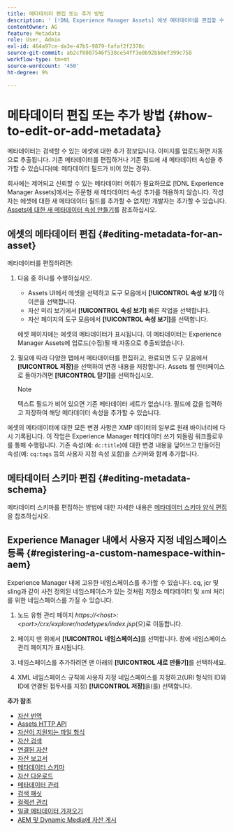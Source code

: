 ```yaml
---
title: 메타데이터 편집 또는 추가 방법
description: ' [!DNL Experience Manager Assets] 에셋 메타데이터를 편집할 수 있는 다양한 방법으로 에셋 메타데이터에 대해 알아봅니다.'
contentOwner: AG
feature: Metadata
role: User, Admin
exl-id: 464a97ce-da3e-47b5-9879-fafaf2f2378c
source-git-commit: ab2cf8007546f538ce54ff3e0b92bb0ef399c758
workflow-type: tm+mt
source-wordcount: '450'
ht-degree: 9%

---
```


# 메타데이터 편집 또는 추가 방법 {#how-to-edit-or-add-metadata}

메타데이터는 검색할 수 있는 에셋에 대한 추가 정보입니다. 이미지를 업로드하면 자동으로 추출됩니다. 기존 메타데이터를 편집하거나 기존 필드에 새 메타데이터 속성을 추가할 수 있습니다(예: 메타데이터 필드가 비어 있는 경우).

회사에는 제어되고 신뢰할 수 있는 메타데이터 어휘가 필요하므로 [!DNL Experience Manager Assets]에서는 주문형 새 메타데이터 속성 추가를 허용하지 않습니다. 작성자는 에셋에 대한 새 메타데이터 필드를 추가할 수 없지만 개발자는 추가할 수 있습니다. [Assets에 대한 새 메타데이터 속성 만들기](meta-edit.md#editing-metadata-schema)를 참조하십시오.

## 에셋의 메타데이터 편집 {#editing-metadata-for-an-asset}

메타데이터를 편집하려면:

1. 다음 중 하나를 수행하십시오.

   * Assets UI에서 에셋을 선택하고 도구 모음에서 **[!UICONTROL 속성 보기]** 아이콘을 선택합니다.
   * 자산 미리 보기에서 **[!UICONTROL 속성 보기]** 빠른 작업을 선택합니다.
   * 자산 페이지의 도구 모음에서 **[!UICONTROL 속성 보기]**&#x200B;를 선택합니다.

   에셋 페이지에는 에셋의 메타데이터가 표시됩니다. 이 메타데이터는 Experience Manager Assets에 업로드(수집)될 때 자동으로 추출되었습니다.

1. 필요에 따라 다양한 탭에서 메타데이터를 편집하고, 완료되면 도구 모음에서 **[!UICONTROL 저장]**&#x200B;을 선택하여 변경 내용을 저장합니다. Assets 웹 인터페이스로 돌아가려면 **[!UICONTROL 닫기]**&#x200B;를 선택하십시오.

   >[!NOTE]
   >
   >텍스트 필드가 비어 있으면 기존 메타데이터 세트가 없습니다. 필드에 값을 입력하고 저장하여 해당 메타데이터 속성을 추가할 수 있습니다.

에셋의 메타데이터에 대한 모든 변경 사항은 XMP 데이터의 일부로 원래 바이너리에 다시 기록됩니다. 이 작업은 Experience Manager 메타데이터 쓰기 되돌림 워크플로우를 통해 수행됩니다. 기존 속성(예: `dc:title`)에 대한 변경 내용을 덮어쓰고 만들어진 속성(예: `cq:tags` 등의 사용자 지정 속성 포함)을 스키마와 함께 추가합니다.

<!-- XMP write-back is supported and enabled for the platforms and file formats described in technical requirements. -->

## 메타데이터 스키마 편집 {#editing-metadata-schema}

메타데이터 스키마를 편집하는 방법에 대한 자세한 내용은 [메타데이터 스키마 양식 편집](metadata-schemas.md#edit-metadata-schema-forms)을 참조하십시오.

## Experience Manager 내에서 사용자 지정 네임스페이스 등록 {#registering-a-custom-namespace-within-aem}

Experience Manager 내에 고유한 네임스페이스를 추가할 수 있습니다. cq, jcr 및 sling과 같이 사전 정의된 네임스페이스가 있는 것처럼 저장소 메타데이터 및 xml 처리를 위한 네임스페이스를 가질 수 있습니다.

1. 노드 유형 관리 페이지 *https://&lt;host>:&lt;port>/crx/explorer/nodetypes/index.jsp*(으)로 이동합니다.
1. 페이지 맨 위에서 **[!UICONTROL 네임스페이스]**&#x200B;를 선택합니다. 창에 네임스페이스 관리 페이지가 표시됩니다.

1. 네임스페이스를 추가하려면 맨 아래의 **[!UICONTROL 새로 만들기]**&#x200B;를 선택하세요.
1. XML 네임스페이스 규칙에 사용자 지정 네임스페이스를 지정하고(URI 형식의 ID와 ID에 연결된 접두사를 지정) **[!UICONTROL 저장]**&#x200B;을(를) 선택합니다.

**추가 참조**

* [자산 번역](translate-assets.md)
* [Assets HTTP API](mac-api-assets.md)
* [자산이 지원되는 파일 형식](file-format-support.md)
* [자산 검색](search-assets.md)
* [연결된 자산](use-assets-across-connected-assets-instances.md)
* [자산 보고서](asset-reports.md)
* [메타데이터 스키마](metadata-schemas.md)
* [자산 다운로드](download-assets-from-aem.md)
* [메타데이터 관리](manage-metadata.md)
* [검색 패싯](search-facets.md)
* [컬렉션 관리](manage-collections.md)
* [일괄 메타데이터 가져오기](metadata-import-export.md)
* [AEM 및 Dynamic Media에 자산 게시](/help/assets/publish-assets-to-aem-and-dm.md)
